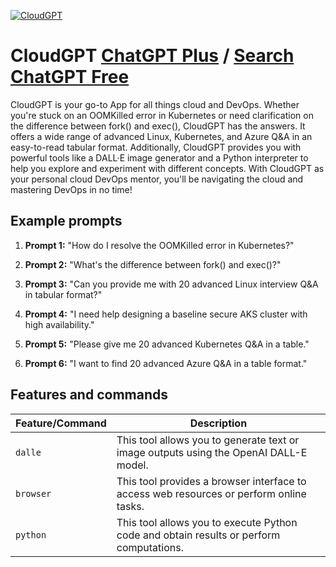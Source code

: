 
[![CloudGPT](https://files.oaiusercontent.com/file-1UQIyJNdbQmFRcbVrrPGJs0s?se=2123-10-18T12%3A30%3A54Z&sp=r&sv=2021-08-06&sr=b&rscc=max-age%3D31536000%2C%20immutable&rscd=attachment%3B%20filename%3Dpetroguy_The_logo_of_the_CloudFleet_Engineering_podcast_depicts_d1010c81-c904-4cae-8a9e-3ff4c1717462.png&sig=dItitCgAFUPPcVQpDUzVpZ1MZW4Y/UxwabnjRU%2Bm3R0%3D)](https://chat.openai.com/g/g-ZdjXrFDLb-cloudgpt)

# CloudGPT [ChatGPT Plus](https://chat.openai.com/g/g-ZdjXrFDLb-cloudgpt) / [Search ChatGPT Free](https://gptcall.net/index.html#/?search=CloudGPT)

CloudGPT is your go-to App for all things cloud and DevOps. Whether you're stuck on an OOMKilled error in Kubernetes or need clarification on the difference between fork() and exec(), CloudGPT has the answers. It offers a wide range of advanced Linux, Kubernetes, and Azure Q&A in an easy-to-read tabular format. Additionally, CloudGPT provides you with powerful tools like a DALL·E image generator and a Python interpreter to help you explore and experiment with different concepts. With CloudGPT as your personal cloud DevOps mentor, you'll be navigating the cloud and mastering DevOps in no time!

## Example prompts

1. **Prompt 1:** "How do I resolve the OOMKilled error in Kubernetes?"

2. **Prompt 2:** "What's the difference between fork() and exec()?"

3. **Prompt 3:** "Can you provide me with 20 advanced Linux interview Q&A in tabular format?"

4. **Prompt 4:** "I need help designing a baseline secure AKS cluster with high availability."

5. **Prompt 5:** "Please give me 20 advanced Kubernetes Q&A in a table."

6. **Prompt 6:** "I want to find 20 advanced Azure Q&A in a table format."


## Features and commands

| Feature/Command | Description |
| --- | --- |
| `dalle` | This tool allows you to generate text or image outputs using the OpenAI DALL-E model. |
| `browser` | This tool provides a browser interface to access web resources or perform online tasks. |
| `python` | This tool allows you to execute Python code and obtain results or perform computations. |


```



